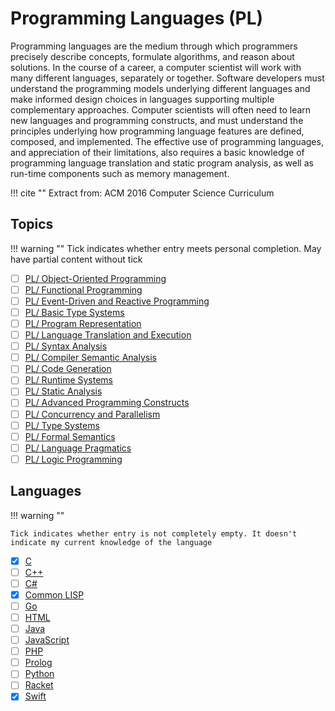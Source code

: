 # Programming Languages (PL)

Programming languages are the medium through which programmers precisely describe
concepts, formulate algorithms, and reason about solutions. In the course of a career, a computer
scientist will work with many different languages, separately or together. Software developers
must understand the programming models underlying different languages and make informed
design choices in languages supporting multiple complementary approaches. Computer
scientists will often need to learn new languages and programming constructs, and must
understand the principles underlying how programming language features are defined,
composed, and implemented. The effective use of programming languages, and appreciation of
their limitations, also requires a basic knowledge of programming language translation and static
program analysis, as well as run-time components such as memory management.

!!! cite ""
    Extract from: ACM 2016 Computer Science Curriculum

## Topics

!!! warning ""
    Tick indicates whether entry meets personal completion. May have partial content without tick

- [ ] [PL/ Object-Oriented Programming](01_Object-Oriented-Programming.md)
- [ ] [PL/ Functional Programming](02_Functional-Programming.md)
- [ ] [PL/ Event-Driven and Reactive Programming](03_Event-Driven-Reactive-Programming.md)
- [ ] [PL/ Basic Type Systems](04_Basic-Type-Systems.md)
- [ ] [PL/ Program Representation](05_Program-Representation.md)
- [ ] [PL/ Language Translation and Execution](06_Language-Translation-Execution.md)
- [ ] [PL/ Syntax Analysis](07_Syntax-Analysis.md)
- [ ] [PL/ Compiler Semantic Analysis](08_Compiler-Semantic-Analysis.md)
- [ ] [PL/ Code Generation](09_Code-Generation.md)
- [ ] [PL/ Runtime Systems](10_Runtime-Systems.md)
- [ ] [PL/ Static Analysis](11_Static-Analysis.md)
- [ ] [PL/ Advanced Programming Constructs](12_Advanced-Programming-Constructs.md)
- [ ] [PL/ Concurrency and Parallelism](13_Concurrency-Parallelism.md)
- [ ] [PL/ Type Systems](14_Type-Systems.md)
- [ ] [PL/ Formal Semantics](15_Formal-Semantics.md)
- [ ] [PL/ Language Pragmatics](16_Language-Pragmatics.md)
- [ ] [PL/ Logic Programming](17_Logic-Programming.md)

## Languages

!!! warning ""

    Tick indicates whether entry is not completely empty. It doesn't indicate my current knowledge of the language

- [x] [C](Languages/C.md)
- [ ] [C++](Languages/C++.md)
- [ ] [C#](Languages/C#.md)
- [x] [Common LISP](Languages/Common-LISP.md)
- [ ] [Go](Languages/Go.md)
- [ ] [HTML](Languages/HTML.md)
- [ ] [Java](Languages/Java.md)
- [ ] [JavaScript](Languages/JavaScript.md)
- [ ] [PHP](Languages/PHP.md)
- [ ] [Prolog](Languages/Prolog.md)
- [ ] [Python](Languages/Python.md)
- [ ] [Racket](Languages/Racket.md)
- [x] [Swift](Languages/Swift.md)
